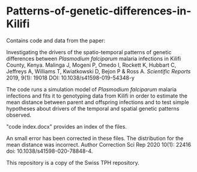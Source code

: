 # Patterns-of-genetic-differences-in-Kilifi

Contains code and data from the paper:

Investigating the drivers of the spatio-temporal patterns of genetic differences between <i>Plasmodium falciparum</i> malaria infections in Kilifi County, Kenya. Malinga J, Mogeni P, Omedo I, Rockett K, Hubbart C, Jeffreys A, Williams T, Kwiatkowski D, Bejon P & Ross A. <i>Scientific Reports</i> 2019, 9(1): 19018  DOI: 10.1038/s41598-019-54348-y 

The code runs a simulation model of <i>Plasmodium falciparum</i> malaria infections and fits it to genotyping data from Kilifi in order to estimate the mean distance between parent and offspring infections and to test simple hypotheses about drivers of the temporal and spatial genetic patterns observed. 

"code index.docx" provides an index of the files. 

An small error has been corrected in these files. The distribution for the mean distance was incorrect.
Author Correction Sci Rep 2020 10(1): 22416 doi: 10.1038/s41598-020-78848-4.

This repository is a copy of the Swiss TPH repository.

